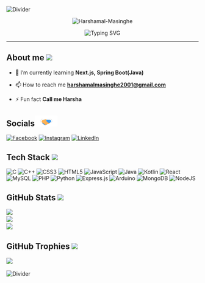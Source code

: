<!-- Horizontal Divider (Gradient) -->
![Divider](https://user-images.githubusercontent.com/73097560/115834477-dbab4500-a447-11eb-908a-139a6edaec5c.gif)

<!-- Profile Views Counter -->
<p align="center"> 
  <picture>
    <img src="https://komarev.com/ghpvc/?username=Harshamal-Masinghe&label=Profile%20views&color=0e75b6&style=plastic" alt="Harshamal-Masinghe" />
  </picture> 
</p>

<!-- Typing Animation -->
<div align="center">
  <picture>
    <img src="https://readme-typing-svg.demolab.com?font=Fira+Code&weight=500&size=32&pause=1000&center=true&vCenter=true&random=false&width=580&height=50&lines=Hi+%F0%9F%91%8B%2C+I'm+Harshamal+Masinghe;Undergraduate+Student+at+SLIIT;Competitive+Programmer;Always+learning+new+things" alt="Typing SVG" />
  </picture>
</div>

--- 

<!-- About Me -->
About me <picture><img src="https://github.com/7oSkaaa/7oSkaaa/blob/main/Images/about_me.gif?raw=true" width="30px"></picture>
---

- 🌱 I’m currently learning **Next.js, Spring Boot(Java)**
  
- 📫 How to reach me **harshamalmasinghe2001@gmail.com**

- ⚡ Fun fact **Call me Harsha**

<!-- Social Media Links -->
## Socials<picture><img src="https://github.com/0xAbdulKhalid/0xAbdulKhalid/raw/main/assets/mdImages/handshake.gif" width ="60"></picture>
[![Facebook](https://img.shields.io/badge/Facebook-%231877F2.svg?logo=Facebook&logoColor=white)](https://facebook.com/harshamal.masinghe.3) [![Instagram](https://img.shields.io/badge/Instagram-%23E4405F.svg?logo=Instagram&logoColor=white)](https://instagram.com/harsha_001x) [![LinkedIn](https://img.shields.io/badge/LinkedIn-%230077B5.svg?logo=linkedin&logoColor=white)](https://linkedin.com/in/harshamal-masinghe-a8b964216) 

<!-- Tech Stack Section -->
## Tech Stack <picture><img src="https://media2.giphy.com/media/QssGEmpkyEOhBCb7e1/giphy.gif?cid=ecf05e47a0n3gi1bfqntqmob8g9aid1oyj2wr3ds3mg700bl&rid=giphy.gif" width ="28"></picture>
![C](https://img.shields.io/badge/c-%2300599C.svg?style=plastic&logo=c&logoColor=white) ![C++](https://img.shields.io/badge/c++-%2300599C.svg?style=plastic&logo=c%2B%2B&logoColor=white) ![CSS3](https://img.shields.io/badge/css3-%231572B6.svg?style=plastic&logo=css3&logoColor=white) ![HTML5](https://img.shields.io/badge/html5-%23E34F26.svg?style=plastic&logo=html5&logoColor=white) ![JavaScript](https://img.shields.io/badge/javascript-%23323330.svg?style=plastic&logo=javascript&logoColor=%23F7DF1E) ![Java](https://img.shields.io/badge/java-%23ED8B00.svg?style=plastic&logo=openjdk&logoColor=white) ![Kotlin](https://img.shields.io/badge/kotlin-%237F52FF.svg?style=plastic&logo=kotlin&logoColor=white) ![React](https://img.shields.io/badge/react-%2320232a.svg?style=plastic&logo=react&logoColor=%2361DAFB) ![MySQL](https://img.shields.io/badge/mysql-%2300000f.svg?style=plastic&logo=mysql&logoColor=white) ![PHP](https://img.shields.io/badge/php-%23777BB4.svg?style=plastic&logo=php&logoColor=white) ![Python](https://img.shields.io/badge/python-3670A0?style=plastic&logo=python&logoColor=ffdd54) ![Express.js](https://img.shields.io/badge/express.js-%23404d59.svg?style=plastic&logo=express&logoColor=%2361DAFB) ![Arduino](https://img.shields.io/badge/-Arduino-00979D?style=plastic&logo=Arduino&logoColor=white) ![MongoDB](https://img.shields.io/badge/MongoDB-%234ea94b.svg?style=plastic&logo=mongodb&logoColor=white) ![NodeJS](https://img.shields.io/badge/node.js-6DA55F?style=plastic&logo=node.js&logoColor=white)

<!-- GitHub Stats Section -->
## GitHub Stats <picture><img src="https://media.giphy.com/media/iY8CRBdQXODJSCERIr/giphy.gif" width="28"></picture>
![](https://github-readme-stats.vercel.app/api/top-langs/?username=Harshamal-Masinghe&theme=radical&hide_border=false&include_all_commits=true&count_private=false&layout=compact)<br/>
![](https://github-readme-stats.vercel.app/api?username=Harshamal-Masinghe&theme=radical&hide_border=false&include_all_commits=true&count_private=false)<br/>
![](https://github-readme-streak-stats.herokuapp.com/?user=Harshamal-Masinghe&theme=radical&hide_border=false)

<!-- GitHub Trophies Section -->
## GitHub Trophies <picture><img src="https://media.giphy.com/media/iY8CRBdQXODJSCERIr/giphy.gif" width="28"></picture>
![](https://github-profile-trophy.vercel.app/?username=Harshamal-Masinghe&theme=radical&no-frame=false&no-bg=true&margin-w=4)

<!-- Horizontal Divider (Gradient) -->
![Divider](https://user-images.githubusercontent.com/73097560/115834477-dbab4500-a447-11eb-908a-139a6edaec5c.gif)

